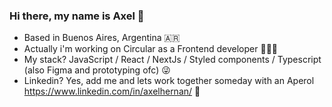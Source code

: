 ### Hi there, my name is Axel 👋

- Based in Buenos Aires, Argentina 🇦🇷
- Actually i'm working on Circular as a Frontend developer 👨🏽‍💻
- My stack? JavaScript / React / NextJs / Styled components / Typescript (also Figma and prototyping ofc) 😜
- Linkedin? Yes, add me and lets work together someday with an Aperol https://www.linkedin.com/in/axelhernan/ 🍷
